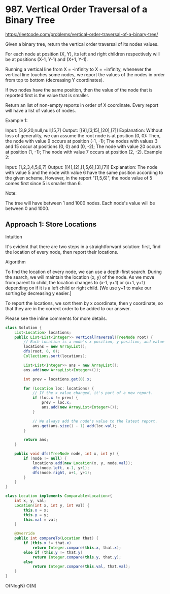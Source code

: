# 987. Vertical Order Traversal of a Binary Tree
https://leetcode.com/problems/vertical-order-traversal-of-a-binary-tree/

Given a binary tree, return the vertical order traversal of its nodes values.

For each node at position (X, Y), its left and right children respectively will be at positions (X-1, Y-1) and (X+1, Y-1).

Running a vertical line from X = -infinity to X = +infinity, whenever the vertical line touches some nodes, we report the values of the nodes in order from top to bottom (decreasing Y coordinates).

If two nodes have the same position, then the value of the node that is reported first is the value that is smaller.

Return an list of non-empty reports in order of X coordinate.  Every report will have a list of values of nodes.

 

Example 1:



Input: [3,9,20,null,null,15,7]
Output: [[9],[3,15],[20],[7]]
Explanation: 
Without loss of generality, we can assume the root node is at position (0, 0):
Then, the node with value 9 occurs at position (-1, -1);
The nodes with values 3 and 15 occur at positions (0, 0) and (0, -2);
The node with value 20 occurs at position (1, -1);
The node with value 7 occurs at position (2, -2).
Example 2:



Input: [1,2,3,4,5,6,7]
Output: [[4],[2],[1,5,6],[3],[7]]
Explanation: 
The node with value 5 and the node with value 6 have the same position according to the given scheme.
However, in the report "[1,5,6]", the node value of 5 comes first since 5 is smaller than 6.
 

Note:

The tree will have between 1 and 1000 nodes.
Each node's value will be between 0 and 1000.

## Approach 1: Store Locations
Intuition

It's evident that there are two steps in a straightforward solution: first, find the location of every node, then report their locations.

Algorithm

To find the location of every node, we can use a depth-first search. During the search, we will maintain the location (x, y) of the node. As we move from parent to child, the location changes to (x-1, y+1) or (x+1, y+1) depending on if it is a left child or right child. [We use y+1 to make our sorting by decreasing y easier.]

To report the locations, we sort them by x coordinate, then y coordinate, so that they are in the correct order to be added to our answer.

Please see the inline comments for more details.

```java
class Solution {
    List<Location> locations;
    public List<List<Integer>> verticalTraversal(TreeNode root) {
        // Each location is a node's x position, y position, and value
        locations = new ArrayList();
        dfs(root, 0, 0);
        Collections.sort(locations);

        List<List<Integer>> ans = new ArrayList();
        ans.add(new ArrayList<Integer>());

        int prev = locations.get(0).x;

        for (Location loc: locations) {
            // If the x value changed, it's part of a new report.
            if (loc.x != prev) {
                prev = loc.x;
                ans.add(new ArrayList<Integer>());
            }

            // We always add the node's value to the latest report.
            ans.get(ans.size() - 1).add(loc.val);
        }

        return ans;
    }

    public void dfs(TreeNode node, int x, int y) {
        if (node != null) {
            locations.add(new Location(x, y, node.val));
            dfs(node.left, x-1, y+1);
            dfs(node.right, x+1, y+1);
        }
    }
}

class Location implements Comparable<Location>{
    int x, y, val;
    Location(int x, int y, int val) {
        this.x = x;
        this.y = y;
        this.val = val;
    }

    @Override
    public int compareTo(Location that) {
        if (this.x != that.x)
            return Integer.compare(this.x, that.x);
        else if (this.y != that.y)
            return Integer.compare(this.y, that.y);
        else
            return Integer.compare(this.val, that.val);
    }
}
```

O(NlogN)
O(N)
